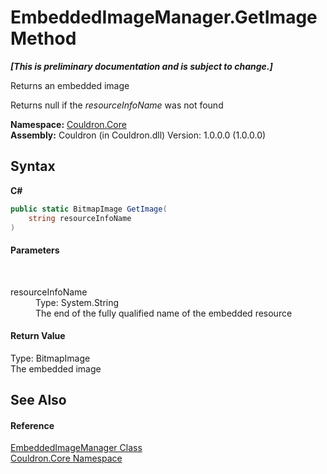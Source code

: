 # EmbeddedImageManager.GetImage Method 
 _**\[This is preliminary documentation and is subject to change.\]**_

Returns an embedded image 

 Returns null if the *resourceInfoName* was not found

**Namespace:**&nbsp;<a href="N_Couldron_Core">Couldron.Core</a><br />**Assembly:**&nbsp;Couldron (in Couldron.dll) Version: 1.0.0.0 (1.0.0.0)

## Syntax

**C#**<br />
``` C#
public static BitmapImage GetImage(
	string resourceInfoName
)
```


#### Parameters
&nbsp;<dl><dt>resourceInfoName</dt><dd>Type: System.String<br />The end of the fully qualified name of the embedded resource</dd></dl>

#### Return Value
Type: BitmapImage<br />The embedded image

## See Also


#### Reference
<a href="T_Couldron_Core_EmbeddedImageManager">EmbeddedImageManager Class</a><br /><a href="N_Couldron_Core">Couldron.Core Namespace</a><br />